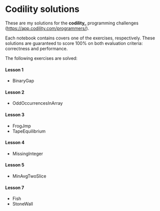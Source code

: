 # Codility solutions

These are my solutions for the **codility_** programming challenges (https://app.codility.com/programmers/).

Each notebook contains covers one of the exercises, respectively. These solutions are guaranteed to score 100% on both evaluation criteria: correctness and performance. 

The following exercises are solved:

#### Lesson 1
* BinaryGap
#### Lesson 2
* OddOccurrencesInArray
#### Lesson 3
* FrogJmp
* TapeEquilibrium
#### Lesson 4
* MissingInteger
#### Lesson 5
* MinAvgTwoSlice
#### Lesson 7
* Fish
* StoneWall
